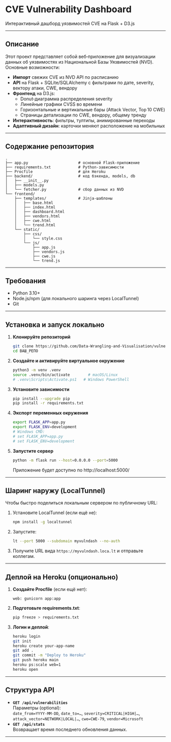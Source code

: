 # CVE Vulnerability Dashboard

Интерактивный дашборд уязвимостей CVE на Flask + D3.js

---

## Описание

Этот проект представляет собой веб‑приложение для визуализации данных об уязвимостях из Национальной Базы Уязвимостей (NVD).  
Основные возможности:

- **Импорт** свежих CVE из NVD API по расписанию  
- **API** на Flask + SQLite/SQLAlchemy с фильтрами по дате, severity, вектору атаки, CWE, вендору  
- **Фронтенд** на D3.js:  
  - Donut‑диаграмма распределения severity  
  - Линейные графики CVSS во времени  
  - Горизонтальные и вертикальные бары (Attack Vector, Top 10 CWE)  
  - Страницы детализации по CWE, вендору, общему тренду  
- **Интерактивность**: фильтры, тултипы, анимированные переходы  
- **Адаптивный дизайн**: карточки меняют расположение на мобильных

---

## Содержание репозитория

```
.
├── app.py                      # основной Flask‑приложение
├── requirements.txt            # Python‑зависимости
├── Procfile                    # для Heroku
├── backend/                    # код бэкенда, models, db
│   ├── __init__.py
│   ├── models.py
│   └── fetcher.py              # сбор данных из NVD
└── frontend/
    ├── templates/              # Jinja-шаблоны
    │   ├── base.html
    │   ├── index.html
    │   ├── dashboard.html
    │   ├── vendors.html
    │   ├── cwe.html
    │   └── trend.html
    └── static/
        ├── css/
        │   └── style.css
        └── js/
            ├── app.js
            ├── vendors.js
            ├── cwe.js
            └── trend.js
```

---

## Требования

- Python 3.10+  
- Node.js/npm (для локального шаринга через LocalTunnel)  
- Git

---

## Установка и запуск локально

1. **Клонируйте репозиторий**  
   ```bash
   git clone https://github.com/Data-Wrangling-and-Visualisation/vulnerabilites_analysis
   cd ВАШ_РЕПО
   ```

2. **Создайте и активируйте виртуальное окружение**  
   ```bash
   python3 -m venv .venv
   source .venv/bin/activate        # macOS/Linux
   # .venv\Scripts\Activate.ps1   # Windows PowerShell
   ```

3. **Установите зависимости**  
   ```bash
   pip install --upgrade pip
   pip install -r requirements.txt
   ```

4. **Экспорт переменных окружения**  
   ```bash
   export FLASK_APP=app.py
   export FLASK_ENV=development
   # Windows CMD:
   # set FLASK_APP=app.py
   # set FLASK_ENV=development
   ```

5. **Запустите сервер**  
   ```bash
   python -m flask run --host=0.0.0.0 --port=5000
   ```
   Приложение будет доступно по http://localhost:5000/

---

## Шаринг наружу (LocalTunnel)

Чтобы быстро поделиться локальным сервером по публичному URL:

1. Установите LocalTunnel (если ещё не):
   ```bash
   npm install -g localtunnel
   ```
2. Запустите:
   ```bash
   lt --port 5000 --subdomain myvulndash --no-auth
   ```
3. Получите URL вида `https://myvulndash.loca.lt` и отправьте коллегам.

---

## Деплой на Heroku (опционально)

1. **Создайте Procfile** (если ещё нет):
   ```
   web: gunicorn app:app
   ```
2. **Подготовьте requirements.txt**:
   ```bash
   pip freeze > requirements.txt
   ```
3. **Логин и деплой**:
   ```bash
   heroku login
   git init
   heroku create your-app-name
   git add .
   git commit -m "Deploy to Heroku"
   git push heroku main
   heroku ps:scale web=1
   heroku open
   ```

---

## Структура API

- **`GET /api/vulnerabilities`**  
  Параметры (optional):  
  `date_from=YYYY-MM-DD`, `date_to=…`, `severity=CRITICAL|HIGH|…`,  
  `attack_vector=NETWORK|LOCAL|…`, `cwe=CWE-79`, `vendor=Microsoft`
- **`GET /api/stats`**  
  Возвращает время последнего обновления данных.

---
